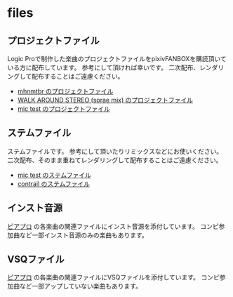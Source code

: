 # files

## プロジェクトファイル

Logic Proで制作した楽曲のプロジェクトファイルをpixivFANBOXを購読頂いている方に配布しています。 
参考にして頂ければ幸いです。 
二次配布、レンダリングして配布することはご遠慮ください。

- [mhnmtbr のプロジェクトファイル](https://miraitoarumachi.fanbox.cc/posts/2935327)
- [WALK AROUND STEREO (sorae mix) のプロジェクトファイル](https://miraitoarumachi.fanbox.cc/posts/1614933)
- [mic test のプロジェクトファイル](https://miraitoarumachi.fanbox.cc/posts/168081)

## ステムファイル

ステムファイルです。 
参考にして頂いたりリミックスなどにお使いください。 
二次配布、そのまま重ねてレンダリングして配布することはご遠慮ください。

- [mic test のステムファイル](https://miraitoarumachi.fanbox.cc/posts/681474)
- [contrail のステムファイル](https://miraitoarumachi.fanbox.cc/posts/262368)

## インスト音源

[ピアプロ](https://piapro.jp/keisei_1092) の各楽曲の関連ファイルにインスト音源を添付しています。 
コンピ参加曲など一部インスト音源のみの楽曲もあります。

## VSQファイル

[ピアプロ](https://piapro.jp/keisei_1092) の各楽曲の関連ファイルにVSQファイルを添付しています。 
コンピ参加曲など一部アップしていない楽曲もあります。
